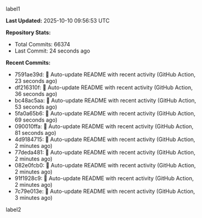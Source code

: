 
label1 
<!-- ACTIVITY_START -->
**Last Updated:** 2025-10-10 09:56:53 UTC

**Repository Stats:**
- Total Commits: 66374
- Last Commit: 24 seconds ago

**Recent Commits:**
- 7591ae39d: 🤖 Auto-update README with recent activity (GitHub Action, 23 seconds ago)
- df216310f: 🤖 Auto-update README with recent activity (GitHub Action, 36 seconds ago)
- bc48ac5aa: 🤖 Auto-update README with recent activity (GitHub Action, 53 seconds ago)
- 5fa0a65b6: 🤖 Auto-update README with recent activity (GitHub Action, 69 seconds ago)
- 090010ffa: 🤖 Auto-update README with recent activity (GitHub Action, 81 seconds ago)
- 4d9184715: 🤖 Auto-update README with recent activity (GitHub Action, 2 minutes ago)
- 77deda481: 🤖 Auto-update README with recent activity (GitHub Action, 2 minutes ago)
- 082e0fcb0: 🤖 Auto-update README with recent activity (GitHub Action, 2 minutes ago)
- 91f1928c9: 🤖 Auto-update README with recent activity (GitHub Action, 2 minutes ago)
- 7c79e013e: 🤖 Auto-update README with recent activity (GitHub Action, 3 minutes ago)
<!-- ACTIVITY_END -->

label2
